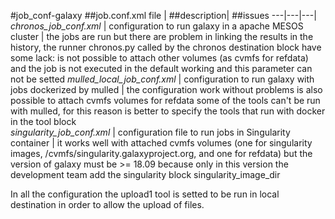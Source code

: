 #job\_conf-galaxy
##job.conf.xml file | ##description| ##issues
---|---|---|
*chronos\_job\_conf.xml* | configuration to run galaxy in a apache MESOS cluster | the jobs are run but there are problem in linking the results in the history, the runner chronos.py called by the chronos destination block have some lack: is not possible to attach other volumes (as cvmfs for refdata) and the job is not executed in the default working and this parameter can not be setted 
*mulled\_local\_job\_conf.xml* | configuration to run galaxy with jobs dockerized by mulled | the configuration work without problems is also possible to attach cvmfs volumes for refdata some of the tools can't be run with mulled, for this reason is better to specify the tools that run with docker in the tool block  
*singularity\_job\_conf.xml* | configuration file to run jobs in Singularity container | it works well with attached cvmfs volumes (one for singularity images, /cvmfs/singularity.galaxyproject.org, and one for refdata) but the version of galaxy must be >= 18.09 because only in this version the development team add the singularity block singularity\_image\_dir


In all the configuration the upload1 tool is setted to be run in local destination in order to allow the upload of files. 
